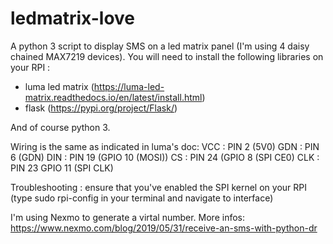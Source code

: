 # ledmatrix-love

A python 3 script to display SMS on a led matrix panel (I'm using 4 daisy chained MAX7219 devices).
You will need to install the following libraries on your RPI :

- luma led matrix (https://luma-led-matrix.readthedocs.io/en/latest/install.html)
- flask (https://pypi.org/project/Flask/)

And of course python 3.

Wiring is the same as indicated in luma's doc: 
VCC : PIN 2 (5V0)
GDN : PIN 6 (GDN)
DIN : PIN 19 (GPIO 10 (MOSI))
CS : PIN 24 (GPIO 8 (SPI CE0)
CLK : PIN 23 GPIO 11 (SPI CLK)


Troubleshooting : ensure that you've enabled the SPI kernel on your RPI (type sudo rpi-config in your terminal and navigate to interface)

I'm using Nexmo to generate a virtal number. More infos: https://www.nexmo.com/blog/2019/05/31/receive-an-sms-with-python-dr
